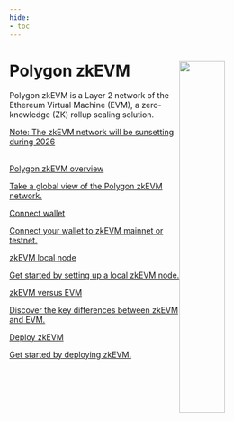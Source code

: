 ```yaml
---
hide:
- toc
---
```


<style>
   .git-revision-date-localized-plugin, .md-source-file, .md-content__button.md-icon {
      display: none;
   }
</style>

<div class="section-wrapper product-section-head">
    <div class="hero-image"><img src="../img/zkEVM/zkevm.svg" loading="lazy" class="hero-image" style="width: 40%; float: right;"></div>
    <div class="hero-left">
       <h1 class="hero-heading">Polygon zkEVM</h1>
       <p class="hero-subtext">Polygon zkEVM is a Layer 2 network of the Ethereum Virtual Machine (EVM), a zero-knowledge (ZK) rollup scaling solution.</p>
       <p>
  <a href="https://forum.polygon.technology/t/sunsetting-polygon-zkevm-mainnet-beta-in-2026/21020" target="_blank" rel="noopener noreferrer">
    Note: The zkEVM network will be sunsetting during 2026
  </a>
</p>
    </div>
    </br>
</div>

<div class="grid-container">
    <div class="grid-item">
       <a href="./overview">
          <div class="product-list-item-header">
             <div class="feature-card-heading">Polygon zkEVM overview</div>
          </div>
          <p class="feature-paragraph">Take a global view of the Polygon zkEVM network.</p>
       </a>
    </div>
    <div class="grid-item">
       <a href="./get-started/quick-start">
          <div class="product-list-item-header">
             <div class="feature-card-heading">Connect wallet</div>
          </div>
          <p class="feature-paragraph">Connect your wallet to zkEVM mainnet or testnet.</p>
       </a>
    </div>
    <div class="grid-item">
       <a href="./get-started/setup-nodes/local-node">
          <div class="product-list-item-header">
             <div class="feature-card-heading">zkEVM local node</div>
          </div>
          <p class="feature-paragraph">Get started by setting up a local zkEVM node.</p>
       </a>
    </div>
    <div class="grid-item">
       <a href="./spec/evm-differences">
          <div class="product-list-item-header">
             <div class="feature-card-heading">zkEVM versus EVM</div>
          </div>
          <p class="feature-paragraph">Discover the key differences between zkEVM and EVM.</p>
       </a>
    </div>
    <div class="grid-item">
       <a href="./get-started/setup-nodes/deploy-zkevm/intro">
          <div class="product-list-item-header">
             <div class="feature-card-heading">Deploy zkEVM</div>
          </div>
          <p class="feature-paragraph">Get started by deploying zkEVM.</p>
       </a>
    </div>
</div>
</div>
